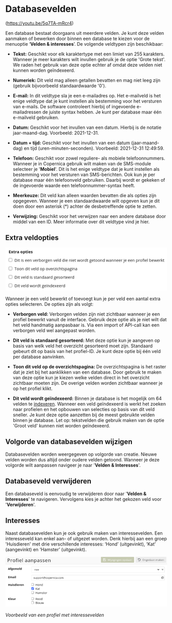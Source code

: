 # Databasevelden

(https://youtu.be/5q7TA-mRcr4)

Een database bestaat doorgaans uit meerdere velden. Je kunt deze velden aanmaken of bewerken door binnen een database te kiezen voor de menuoptie ‘**Velden & interesses**’. De volgende veldtypen zijn beschikbaar:

* **Tekst:** Geschikt voor elk karaktertype met een limiet van 255 karakters. Wanneer je meer karakters wilt invullen gebruik je de optie 'Grote tekst'. We raden het gebruik van deze optie echter af omdat deze velden niet kunnen worden geïndexeerd.

* **Numeriek:** Dit veld mag alleen getallen bevatten en mag niet leeg zijn (gebruik bijvoorbeeld standaardwaarde '0').

* **E-mail:** In dit veldtype sla je een e-mailadres op. Het e-mailveld is het enige veldtype dat je kunt instellen als bestemming voor het versturen van e-mails. De software controleert hierbij of ingevoerde e-mailadressen de juiste syntax hebben. Je kunt per database maar één e-mailveld gebruiken.

* **Datum:** Geschikt voor het invullen van een datum. Hierbij is de notatie jaar-maand-dag. Voorbeeld: 2021-12-31.

* **Datum + tijd:** Geschikt voor het invullen van een datum (jaar-maand-dag) en tijd (uren-minuten-seconden). Voorbeeld: 2021-12-31 12:49:59.

* **Telefoon:** Geschikt voor zowel reguliere- als mobiele telefoonnummers. Wanneer je in Copernica gebruik wilt maken van de SMS-module selecteer je '**Mobiel**'. Dit is het enige veldtype dat je kunt instellen als bestemming voor het versturen van SMS-berichten. Ook kun je per database maar één telefoonveld gebruiken. Daarbij wordt er gekeken of de ingevoerde waarde een telefoonnummer-syntax heeft.

* **Meerkeuze:** Dit veld kan alleen waarden bevatten die als opties zijn opgegeven. Wanneer je een standaardwaarde wilt opgeven kun je dit doen door een asterisk (*) achter de desbetreffende optie te zetten.

* **Verwijzing:** Geschikt voor het verwijzen naar een andere database door middel van een ID. Meer informatie over dit veldtype vind je hier.

## Extra veldopties
![Extra veldopties](../images/nl/extraveldopties.png)

Wanneer je een veld bewerkt of toevoegt kun je per veld een aantal extra opties selecteren. De opties zijn als volgt:

* **Verborgen veld:** Verborgen velden zijn niet zichtbaar wanneer je een profiel bewerkt vanuit de interface. Gebruik deze optie als je niet wilt dat het veld handmatig aanpasbaar is. Via een import of API-call kan een verborgen veld wel aangepast worden.

* **Dit veld is standaard gesorteerd:** Met deze optie kun je aangeven op basis van welk veld het overzicht gesorteerd moet zijn. Standaard gebeurt dit op basis van het profiel-ID. Je kunt deze optie bij één veld per database aanvinken.

* **Toon dit veld op de overzichtspagina:** De overzichtspagina is het raster dat je ziet bij het aanklikken van een database. Door gebruik te maken van deze optie kun je kiezen welke velden direct in het overzicht zichtbaar moeten zijn. De overige velden worden zichtbaar wanneer je op het profiel klikt.

* **Dit veld wordt geïndexeerd:** Binnen je database is het mogelijk om 64 velden te [indexeren](./database-field-index). Wanneer een veld geïndexeerd is werkt het zoeken naar profielen en het opbouwen van selecties op basis van dit veld sneller. Je kunt deze optie aanzetten bij de meest gebruikte velden binnen je database. Let op: tekstvelden die gebruik maken van de optie 'Groot veld' kunnen niet worden geïndexeerd.

## Volgorde van databasevelden wijzigen
Databasevelden worden weergegeven op volgorde van creatie. Nieuwe velden worden dus altijd onder oudere velden getoond. Wanneer je deze volgorde wilt aanpassen navigeer je naar '**Velden & Interesses**'.

## Databaseveld verwijderen
Een databaseveld is eenvoudig te verwijderen door naar '**Velden & Interesses**' te navigeren. Vervolgens kies je achter het gekozen veld voor '**Verwijderen**'.

## Interesses
Naast databasevelden kun je ook gebruik maken van interessevelden. Een interesseveld kan enkel aan- of uitgezet worden. Denk hierbij aan een groep 'Huisdieren' met drie verschillende interesses: ‘Hond’ (uitgevinkt), ‘Kat’ (aangevinkt) en ‘Hamster’ (uitgevinkt). 

![Interesses](../images/nl/interesses.png)

*Voorbeeld van een profiel met interessevelden*
